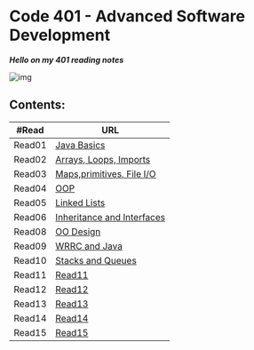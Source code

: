 # Code 401 - Advanced Software Development 

***Hello on my 401 reading notes***

![img](https://cdn1.iconfinder.com/data/icons/popicon-education/256/10-512.png)

## **Contents:**

| #Read     | URL |
| ----------- | ----------- |
| Read01|[Java Basics](https://heba1998.github.io/Reading-Note-/code401/Read01)|
|Read02|[Arrays, Loops, Imports](https://heba1998.github.io/Reading-Note-/code401/Read02)|
|Read03|[Maps,primitives, File I/O](https://heba1998.github.io/Reading-Note-/code401/Read03)|
|Read04|[OOP](./Read04)|
|Read05|[Linked Lists](./Read05)|
|Read06|[Inheritance and Interfaces](./Read06)|
|Read08|[OO Design](./Read08)|
|Read09|[WRRC and Java](./Read09)|
|Read10|[Stacks and Queues](./Read10)|
|Read11|[Read11](https://heba1998.github.io/Reading-Note-)|
|Read12|[Read12](https://heba1998.github.io/Reading-Note-/code401)|
|Read13|[Read13](https://heba1998.github.io/Reading-Note-/code401)|
|Read14|[Read14](https://heba1998.github.io/Reading-Note-/code401)|
|Read15|[Read15](https://heba1998.github.io/Reading-Note-/code401)|
